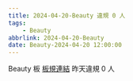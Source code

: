 ```yaml
---
title: 2024-04-20-Beauty 違規 0 人
tags:
    - Beauty
abbrlink: 2024-04-20-Beauty
date: Beauty-2024-04-20 12:00:00
---
```

Beauty 板 [板規連結](https://www.ptt.cc/bbs/Beauty/M.1630069980.A.84B.html)
昨天違規 0 人
